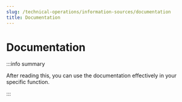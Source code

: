 ```yaml
---
slug: /technical-operations/information-sources/documentation
title: Documentation
---
```

# Documentation

:::info summary

After reading this, you can use the documentation effectively in your specific function.

:::


